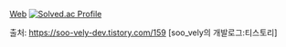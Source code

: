 [Web](https://jw-sohn.github.io/)
[![Solved.ac Profile](http://mazassumnida.wtf/api/v2/generate_badge?boj=ahwatnow)](https://solved.ac/ahwatnow/)

출처: https://soo-vely-dev.tistory.com/159 [soo_vely의 개발로그:티스토리]
<!--
**jw-sohn/jw-sohn** is a ✨ _special_ ✨ repository because its `README.md` (this file) appears on your GitHub profile.

Here are some ideas to get you started:

- 🔭 I'm currently working on ...
- 🌱 I'm currently learning ...
- 👯 I'm looking to collaborate on ...
- 🤔 I'm looking for help with ...
- 💬 Ask me about ...
- 📫 How to reach me: ...
- 😄 Pronouns: ...
- ⚡ Fun fact: ...
-->
